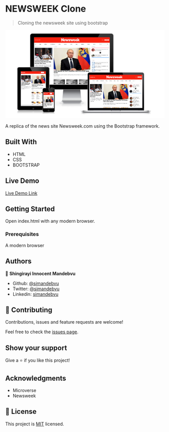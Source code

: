 # NEWSWEEK Clone

> Cloning the newsweek site using bootstrap

![screenshot](./app_screenshot.png)

A replica of the news site Newsweek.com using the Bootstrap framework.

## Built With

- HTML
- CSS
- BOOTSTRAP

## Live Demo

[Live Demo Link](https://raw.githack.com/simandebvu/newsweek-clone/develop/index.html)


## Getting Started

Open index.html with any modern browser.

### Prerequisites

A modern browser

## Authors

👤 **Shingirayi Innocent Mandebvu**

- Github: [@simandebvu](https://github.com/simandebvu)
- Twitter: [@simandebvu](https://twitter.com/simandebvu)
- Linkedin: [simandebvu](https://linkedin.com/simandebvu)

## 🤝 Contributing

Contributions, issues and feature requests are welcome!

Feel free to check the [issues page](issues/).

## Show your support

Give a ⭐️ if you like this project!

## Acknowledgments

- Microverse
- Newsweek

## 📝 License

This project is [MIT](lic.url) licensed.
